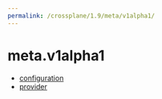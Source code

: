```yaml
---
permalink: /crossplane/1.9/meta/v1alpha1/
---
```


# meta.v1alpha1



* [configuration](configuration.md)
* [provider](provider.md)